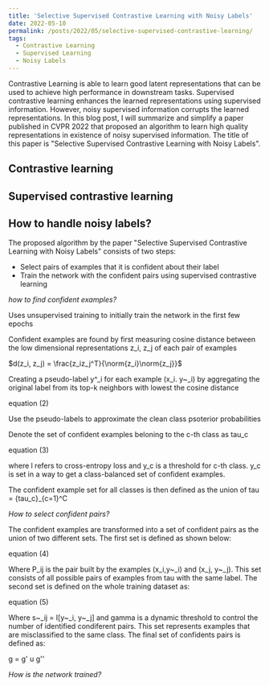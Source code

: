 ```yaml
---
title: 'Selective Supervised Contrastive Learning with Noisy Labels'
date: 2022-05-10
permalink: /posts/2022/05/selective-supervised-contrastive-learning/
tags:
  - Contrastive Learning
  - Supervised Learning
  - Noisy Labels
---
```


Contrastive Learning is able to learn good latent representations that can be used to achieve high performance in downstream tasks. Supervised contrastive learning enhances the learned representations using supervised information. However, noisy supervised information corrupts the learned representations. In this blog post, I will summarize and simplify a paper published in CVPR 2022 that proposed an algorithm to learn high quality representations in existence of noisy supervised information. The title of this paper is "Selective Supervised Contrastive Learning with Noisy Labels". 


Contrastive learning
------



Supervised contrastive learning
------



How to handle noisy labels?
------
The proposed algorithm by the paper "Selective Supervised Contrastive Learning with Noisy Labels" consists of two steps:

* Select pairs of examples that it is confident about their label
* Train the network with the confident pairs using supervised contrastive learning


*how to find confident examples?*

Uses unsupervised training to initially train the network in the first few epochs

Confident examples are found by first measuring cosine distance between the low dimensional representations z_i, z_j of each pair of examples

$d(z_i, z_j) = \frac{z_iz_j^T}{\norm{z_i}\norm{z_j}}$

Creating a pseudo-label y^_i for each example (x_i. y~_i) by aggregating the original label from its top-k neighbors with lowest the cosine distance

equation (2)

Use the pseudo-labels to approximate the clean class psoterior probabilities

Denote the set of confident examples beloning to the c-th class as tau_c

equation (3)

where l refers to cross-entropy loss and y_c is a threshold for c-th class. y_c is set in a way to get a class-balanced set of confident examples.

The confident example set for all classes is then defined as the union of tau = {tau_c}_{c=1}^C


*How to select confident pairs?*


The confident examples are transformed into a set of confident pairs as the union of two different sets. The first set is defined as shown below:

equation (4)

Where P_ij is the pair built by the examples (x_i,y~_i) and (x_j, y~_j). This set consists of all possible pairs of examples from tau with the same label. The second set is defined on the whole training dataset as:

equation (5)

Where s~_ij = I[y~_i, y~_j] and gamma is a dynamic threshold to control the number of identified condiferent pairs. This set represents examples that are misclassified to the same class. The final set of confidents pairs is defined as:

g = g' u g''

*How is the network trained?*






